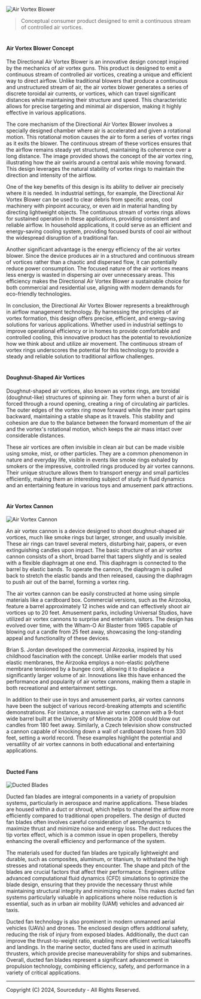 ![Air Vortex Blower](https://github.com/sourceduty/Air_Vortex_Blower/assets/123030236/4a1689ab-d7ed-4413-b761-398d0a86e209)

> Conceptual consumer product designed to emit a continuous stream of controlled air vortices.

#
#### Air Vortex Blower Concept

The Directional Air Vortex Blower is an innovative design concept inspired by the mechanics of air vortex guns. This product is designed to emit a continuous stream of controlled air vortices, creating a unique and efficient way to direct airflow. Unlike traditional blowers that produce a continuous and unstructured stream of air, the air vortex blower generates a series of discrete toroidal air currents, or vortices, which can travel significant distances while maintaining their structure and speed. This characteristic allows for precise targeting and minimal air dispersion, making it highly effective in various applications.

The core mechanism of the Directional Air Vortex Blower involves a specially designed chamber where air is accelerated and given a rotational motion. This rotational motion causes the air to form a series of vortex rings as it exits the blower. The continuous stream of these vortices ensures that the airflow remains steady yet structured, maintaining its coherence over a long distance. The image provided shows the concept of the air vortex ring, illustrating how the air swirls around a central axis while moving forward. This design leverages the natural stability of vortex rings to maintain the direction and intensity of the airflow.

One of the key benefits of this design is its ability to deliver air precisely where it is needed. In industrial settings, for example, the Directional Air Vortex Blower can be used to clear debris from specific areas, cool machinery with pinpoint accuracy, or even aid in material handling by directing lightweight objects. The continuous stream of vortex rings allows for sustained operation in these applications, providing consistent and reliable airflow. In household applications, it could serve as an efficient and energy-saving cooling system, providing focused bursts of cool air without the widespread disruption of a traditional fan.

Another significant advantage is the energy efficiency of the air vortex blower. Since the device produces air in a structured and continuous stream of vortices rather than a chaotic and dispersed flow, it can potentially reduce power consumption. The focused nature of the air vortices means less energy is wasted in dispersing air over unnecessary areas. This efficiency makes the Directional Air Vortex Blower a sustainable choice for both commercial and residential use, aligning with modern demands for eco-friendly technologies.

In conclusion, the Directional Air Vortex Blower represents a breakthrough in airflow management technology. By harnessing the principles of air vortex formation, this design offers precise, efficient, and energy-saving solutions for various applications. Whether used in industrial settings to improve operational efficiency or in homes to provide comfortable and controlled cooling, this innovative product has the potential to revolutionize how we think about and utilize air movement. The continuous stream of vortex rings underscores the potential for this technology to provide a steady and reliable solution to traditional airflow challenges.

#
#### Doughnut-Shaped Air Vortices

Doughnut-shaped air vortices, also known as vortex rings, are toroidal (doughnut-like) structures of spinning air. They form when a burst of air is forced through a round opening, creating a ring of circulating air particles. The outer edges of the vortex ring move forward while the inner part spins backward, maintaining a stable shape as it travels. This stability and cohesion are due to the balance between the forward momentum of the air and the vortex's rotational motion, which keeps the air mass intact over considerable distances.

These air vortices are often invisible in clean air but can be made visible using smoke, mist, or other particles. They are a common phenomenon in nature and everyday life, visible in events like smoke rings exhaled by smokers or the impressive, controlled rings produced by air vortex cannons. Their unique structure allows them to transport energy and small particles efficiently, making them an interesting subject of study in fluid dynamics and an entertaining feature in various toys and amusement park attractions.

#
#### Air Vortex Cannon

![Air Vortex Cannon](https://github.com/sourceduty/Air_Vortex_Blower/assets/123030236/49b718a0-676a-4668-a99f-aefc22a1bbfa)

An air vortex cannon is a device designed to shoot doughnut-shaped air vortices, much like smoke rings but larger, stronger, and usually invisible. These air rings can travel several meters, disturbing hair, papers, or even extinguishing candles upon impact. The basic structure of an air vortex cannon consists of a short, broad barrel that tapers slightly and is sealed with a flexible diaphragm at one end. This diaphragm is connected to the barrel by elastic bands. To operate the cannon, the diaphragm is pulled back to stretch the elastic bands and then released, causing the diaphragm to push air out of the barrel, forming a vortex ring.

The air vortex cannon can be easily constructed at home using simple materials like a cardboard box. Commercial versions, such as the Airzooka, feature a barrel approximately 12 inches wide and can effectively shoot air vortices up to 20 feet. Amusement parks, including Universal Studios, have utilized air vortex cannons to surprise and entertain visitors. The design has evolved over time, with the Wham-O Air Blaster from 1965 capable of blowing out a candle from 25 feet away, showcasing the long-standing appeal and functionality of these devices.

Brian S. Jordan developed the commercial Airzooka, inspired by his childhood fascination with the concept. Unlike earlier models that used elastic membranes, the Airzooka employs a non-elastic polythene membrane tensioned by a bungee cord, allowing it to displace a significantly larger volume of air. Innovations like this have enhanced the performance and popularity of air vortex cannons, making them a staple in both recreational and entertainment settings.

In addition to their use in toys and amusement parks, air vortex cannons have been the subject of various record-breaking attempts and scientific demonstrations. For instance, a massive air vortex cannon with a 9-foot wide barrel built at the University of Minnesota in 2008 could blow out candles from 180 feet away. Similarly, a Czech television show constructed a cannon capable of knocking down a wall of cardboard boxes from 330 feet, setting a world record. These examples highlight the potential and versatility of air vortex cannons in both educational and entertaining applications.

#
#### Ducted Fans

![Ducted Blades](https://github.com/sourceduty/Air_Vortex_Blower/assets/123030236/9cb7e485-73b3-4dee-a6a1-cd08d15e8e97)

Ducted fan blades are integral components in a variety of propulsion systems, particularly in aerospace and marine applications. These blades are housed within a duct or shroud, which helps to channel the airflow more efficiently compared to traditional open propellers. The design of ducted fan blades often involves careful consideration of aerodynamics to maximize thrust and minimize noise and energy loss. The duct reduces the tip vortex effect, which is a common issue in open propellers, thereby enhancing the overall efficiency and performance of the system.

The materials used for ducted fan blades are typically lightweight and durable, such as composites, aluminum, or titanium, to withstand the high stresses and rotational speeds they encounter. The shape and pitch of the blades are crucial factors that affect their performance. Engineers utilize advanced computational fluid dynamics (CFD) simulations to optimize the blade design, ensuring that they provide the necessary thrust while maintaining structural integrity and minimizing noise. This makes ducted fan systems particularly valuable in applications where noise reduction is essential, such as in urban air mobility (UAM) vehicles and advanced air taxis.

Ducted fan technology is also prominent in modern unmanned aerial vehicles (UAVs) and drones. The enclosed design offers additional safety, reducing the risk of injury from exposed blades. Additionally, the duct can improve the thrust-to-weight ratio, enabling more efficient vertical takeoffs and landings. In the marine sector, ducted fans are used in azimuth thrusters, which provide precise maneuverability for ships and submarines. Overall, ducted fan blades represent a significant advancement in propulsion technology, combining efficiency, safety, and performance in a variety of critical applications.

***
Copyright (C) 2024, Sourceduty - All Rights Reserved.
